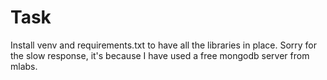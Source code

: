 # Task

Install venv and requirements.txt to have all the libraries in place. 
Sorry for the slow response, it's because I have used a free mongodb server from mlabs. 
